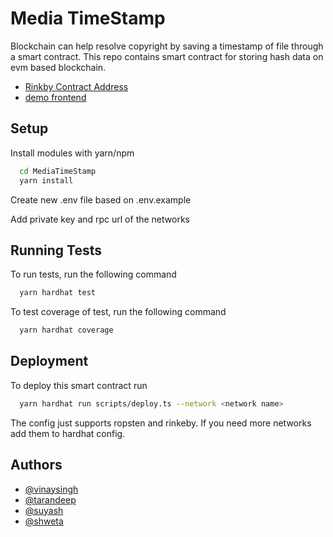 
# Media TimeStamp

Blockchain can help resolve copyright by saving a timestamp of file through a smart contract.
This repo contains smart contract for storing hash data on evm based blockchain.

- [Rinkby Contract Address](https://rinkeby.etherscan.io/address/0xeaa13d1e2bc24c30f5d38d47c1000b37fdfc2710#code)
- [demo frontend](https://mediatimestamp.web.app/)

## Setup

Install modules with yarn/npm

```bash
  cd MediaTimeStamp
  yarn install
```
Create new .env file based on .env.example

Add private key and rpc url of the networks
## Running Tests

To run tests, run the following command

```bash
  yarn hardhat test
```

To test coverage of test, run the following command

```bash
  yarn hardhat coverage
```

## Deployment

To deploy this smart contract run

```bash
  yarn hardhat run scripts/deploy.ts --network <network name>
```

The config just supports ropsten and rinkeby. If you need more networks add them to hardhat config.




## Authors

- [@vinaysingh](https://github.com/vinaysingh8866)
- [@tarandeep](https://github.com/Tarandeep100)
- [@suyash]()
- [@shweta]()

